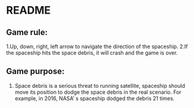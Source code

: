 # README
## Game rule:
1.Up, down, right, left arrow to navigate the direction of the spaceship.
2.If the spaceship hits the space debris, it will crash and the game is over.
## Game purpose:
1. Space debris is a serious threat to running satellite, spaceship should move its position to dodge the space debris in the real scenario. For example, in 2016, NASA’ s spaceship dodged the debris 21 times.
